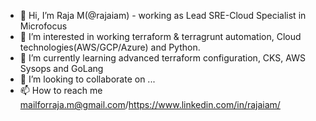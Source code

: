 - 👋 Hi, I’m Raja M(@rajaiam) - working as Lead SRE-Cloud Specialist in Microfocus 
- 👀 I’m interested in working terraform & terragrunt automation, Cloud technologies(AWS/GCP/Azure) and Python.
- 🌱 I’m currently learning advanced terraform configuration, CKS, AWS Sysops and GoLang
- 💞️ I’m looking to collaborate on ...
- 📫 How to reach me 
      mailforraja.m@gmail.com/https://www.linkedin.com/in/rajaiam/

<!---
rajaiam/rajaiam is a ✨ special ✨ repository because its `README.md` (this file) appears on your GitHub profile.
You can click the Preview link to take a look at your changes.
--->
